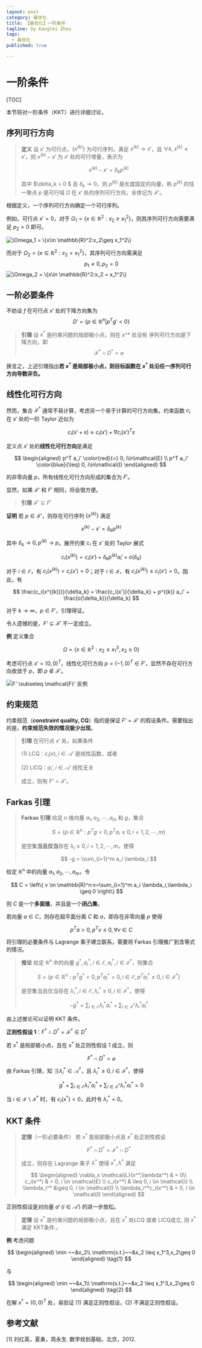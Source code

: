 ```yaml
---
layout: post
category: 最优化
title: 【最优化】一阶条件
tagline: by Kanglei Zhou
tags: 
  - 最优化
published: true

---
```




# 一阶条件

[TOC]

本节将对一阶条件（KKT）进行详细讨论，

## 序列可行方向

>  **定义** 设 $x'$ 为可行点，$\{x^{(k)}\}$ 为可行序列，满足 $x^{(k)} \to x'$，且 $\forall k, x^{(k)} \neq x'$，则 $x^{(k)} - x'$ 为 $x'$ 处的可行增量，表示为
>
>  
>  $$
>  x^{(k)} - x' = \delta_k p^{(k)}
>  $$
>  
>
>  其中 $\delta_k > 0 $ 且 $\delta_k \to 0$，则 $p^{(k)}$ 是长度固定的向量，称 $p^{(k)}$ 的任一聚点 $p$ 是可行域 $\Omega$ 在 $x'$ 处的序列可行方向，全体记为 $\mathcal{F}'$。

根据定义，一个序列可行方向确定一个可行序列。

例如，可行点 $x' =0$，对于 $\Omega_1 = \{x\in \mathbb{R}^2:x_2\geq x_1^2\}$，则其序列可行方向需要满足 $p_2 > 0$ 即可。

![$\Omega_1 = \{x\in \mathbb{R}^2:x_2\geq x_1^2\}$](https://cdn.jsdelivr.net/gh/ZhouKanglei/jidianxia/2021-1-10/1610264051124-Omega_1.png)

而对于 $\Omega_2 = \{x\in \mathbb{R}^2:x_2 =  x_1^2\}$，其序列可行方向需满足
$$
p_1 \neq 0, p_2 = 0
$$
![$\Omega_2 = \{x\in \mathbb{R}^2:x_2 =  x_1^2\}$](https://cdn.jsdelivr.net/gh/ZhouKanglei/jidianxia/2021-1-10/1610264069092-Omega_2.png)

## 一阶必要条件

不妨设 $f$ 在可行点 $x'$ 处的下降方向集为 
$$
D' = \{p\in \mathbb{R}^n|p^Tg' < 0\}
$$

> **引理**	设 $x^*$ 是约束问题的局部极小点，则在 $x$^* 处没有 序列可行方向是下降方向，即 
> $$
> \mathcal{F}^* \cap {D}^* = \varnothing
> $$

换言之，上述引理指出**若 $x^*$ 是局部极小点，则目标函数在 $x^*$ 处沿任一序列可行方向导数非负。**

## 线性化可行方向

然而，集合 $\mathcal{F}^*$ 通常不易计算，考虑另一个易于计算的可行方向集。约束函数 $c_i$ 在 $x'$ 处的一阶 Taylor 近似为


$$
c_i(x' + s) \approx c_i(x') + \nabla c_i(x')^T s
$$


定义点 $x'$ 处的**线性化可行方向**是满足


$$
\begin{aligned}
p^T a_i' \color{red}{=} 0, i\in\mathcal{E} \\
p^T a_i' \color{blue}{\leq} 0, i\in\mathcal{I} 
\end{aligned}
$$


的非零向量 $p$，所有线性化可行方向形成的集合为 $F'$。

显然，如果 $\mathcal{F}'$ 和 $F'$ 相同，将会很方便。

> **引理**	$\mathcal{F}' \subseteq F'$

**证明**	若 $p \in \mathcal{F}'$，则存在可行序列 $\{x^{(k)}\}$ 满足 


$$
x^{(k)} - x' = \delta_k p^{(k)}
$$


其中 $\delta_k \to 0, p^{(k)} \to p$。展开约束 $c_i$ 在 $x'$ 处的 Taylor 展式


$$
c_i(x^{(k)}) = c_i(x') + \delta_k p^{(k)} a_i' + o(\delta_k)
$$


对于 $i \in \mathcal{E}$，有 $c_i(x^{(k)}) = c_i(x') = 0$；对于 $i \in \mathcal{I}$，有 $c_i(x^{(k)}) \leq c_i(x') = 0$。因此，有


$$
\frac{c_i(x^{(k)})}{\delta_k} = \frac{c_i(x')}{\delta_k}  +  p^{(k)} a_i' + \frac{o(\delta_k)}{\delta_k}
$$


对于 $k \to \infty$，$p \in F'$，引理得证。

令人遗憾的是，$F‘ \subseteq \mathcal{F}'$ 不一定成立。

**例**	定义集合 


$$
\Omega = \{x\in\mathbb{R}^2:x_2 \leq x_1^3,x_2\geq 0\}
$$


考虑可行点 $x' = (0,0)^T$，线性化可行方向 $p = (-1,0)^T \in F'$，显然不存在可行方向收敛于 $p$，即 $p \notin \mathcal{F}'$。

![$F‘ \subseteq \mathcal{F}'$ 反例](https://cdn.jsdelivr.net/gh/ZhouKanglei/jidianxia/2021-1-10/1610265189209-linear_dir.png)

## 约束规范

约束规范（**constraint quality, CQ**）指的是保证 $F‘ = \mathcal{F}'$ 的假设条件。需要指出的是，**约束规范失效的情况极少出现**。

> **引理**	在可行点 $x'$ 处，如果条件
>
> (1) LCQ：$c_i(x), i \in \mathcal{A}'$ 是线性函数，或者
>
> (2) LICQ：$a_i', i \in \mathcal{A}'$ 线性无关
>
> 成立，则有 $F‘ = \mathcal{F}'$。

## Farkas 引理

> **Farkas 引理**	给定 $n$ 维向量 $a_1,a_2,\cdots,a_m$ 和 $g$，集合
>
> 
> $$
> S = \{ p \in \mathbb{R}^n: p^Tg<0,p^Ta_i \leq 0, i = 1,2,\cdots,m \}
> $$
> 
>
> 是空集**当且仅当**存在 $\lambda_i \geq 0,i =1,2,\cdots,m$，使得
>
> 
> $$
> -g = \sum_{i=1}^m a_i \lambda_i
> $$

给定 $\mathbb{R}^n$ 中的向量 $a_1,a_2,\cdots,a_m$，令


$$
C = \left\{ v \in \mathbb{R}^n:v=\sum_{i=1}^m a_i \lambda_i,\lambda_i \geq 0 \right\}
$$


则 $C$ 是一个**多面锥**，并且是一个**闭凸集**，

若向量 $a \in C$，则存在超平面分离 $C$ 和 $a$，即存在非零向量 $p$ 使得


$$
p^Ta > 0,p^Tv\leq 0,\forall v \in C
$$



将引理的必要条件与 Lagrange 乘子建立联系，需要将 Farkas 引理推广到含等式的情况。


> **推论**	给定 $\mathbb{R}^n$ 中的向量 $g^*,a_i^*,i\in \mathcal{E},a_i^*,i\in\mathcal{I}^*$，则集合
>
> 
> $$
> S = \{ p \in \mathbb{R}^n: p^Tg^*<0, p^Ta_i^*= 0,i\in \mathcal{E},p^Ta_i^* \leq 0, i \in \mathcal{I}^*\}
> $$
> 
>
> 是空集当且仅当存在 $\lambda_i^*,i\in \mathcal{E},\lambda_i^*\geq 0, i\in \mathcal{I}^*$，使得
>
> 
> $$
> -g^* = \sum_{i\in\mathcal{E}} \lambda_i^*a_i^* + \sum_{i\in\mathcal{I}^*} \lambda_i^* a_i^*
> $$

由上述推论可以证明 KKT 条件。

**正则性假设 1**：$F^*\cap D^* = \mathcal{F}^* \in D^*$

若 $x^*$ 是局部极小点，且在 $x^*$ 处正则性假设 1 成立，则


$$
F^*\cap D^* = \varnothing
$$


由 Farkas 引理，知 $\exists \lambda_i^* \in \mathcal{A}^*$，且 $\lambda_i^* \geq 0,i \in \mathcal{I}^*$，使得


$$
g^* + \sum_{i \in \mathcal{E}} \lambda_i^* a_i^* + \sum_{i\in\mathcal{I}^*}\lambda_i^*a_i^* = 0
$$


当 $i \in \mathcal{I} \backslash \mathcal{I}^*$ 时，有 $c_i(x^*) < 0$，此时令 $\lambda^*_i = 0$。

## KKT 条件

> **定理**（一阶必要条件）	若 $x^*$ 是局部极小点且 $x^*$ 处正则性假设 
>
> 
> $$
> F^* \cap D^* = \mathcal{F}^* \cap {D}^*
> $$
> 
>
> 成立，则存在 Lagrange 乘子 $\lambda^*$ 使得 $x^*,\lambda^*$ 满足
>
> 
> $$
> \begin{aligned}
> \nabla_x \mathcal{L}(x^*,\lambda^*) & = 0\\
> c_i(x^*) & = 0, i \in \mathcal{E} \\
> c_i(x^*) & \leq 0, i \in \mathcal{I} \\
> \lambda_i^* &\geq 0, i \in \mathcal{I} \\
> \lambda_i^*c_i(x^*) & = 0, i \in \mathcal{I}
> \end{aligned}
> $$

正则性假设是对向量 $a' ~ (i \in \mathcal{A}')$ 的进一步放松。

> **定理**	设 $x^*$ 是约束问题的局部极小点，且在 $x^*$ 处LCQ 或者 LICQ成立, 则 $x^*$ 满足 KKT条件.。

**例**	考虑问题


$$
\begin{aligned}
\min ~~&x_2\\
\mathrm{s.t.}~~&x_2 \leq x_1^3,x_2\geq 0 
\end{aligned}
\tag{1}
$$


与


$$
\begin{aligned}
\min ~~&x_1\\
\mathrm{s.t.}~~&x_2 \leq x_1^3,x_2\geq 0 
\end{aligned}
\tag{2}
$$


在解 $x^*=(0,0)^T$ 处，易验证 (1) 满足正则性假设，(2) 不满足正则性假设。

## 参考文献

[1]  刘红英，夏勇，周永生. 数学规划基础，北京，2012.